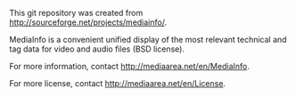 This git repository was created from http://sourceforge.net/projects/mediainfo/.

MediaInfo is a convenient unified display of the most relevant technical and tag data for video and audio files (BSD license).

For more information, contact http://mediaarea.net/en/MediaInfo.

For more license, contact http://mediaarea.net/en/License.

